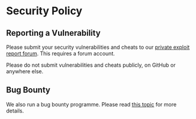 # Security Policy

## Reporting a Vulnerability

Please submit your security vulnerabilities and cheats to our [private exploit report forum](https://www.epicrow.com/viewforum.php?f=58). This requires a forum account.

Please do not submit vulnerabilities and cheats publicly, on GitHub or anywhere else.

## Bug Bounty

We also run a bug bounty programme. Please read [this topic](https://www.epicrow.com/viewtopic.php?f=5&t=3173) for more details.
